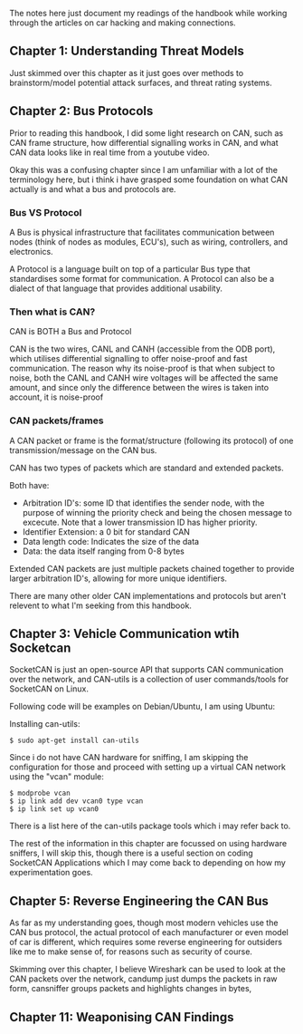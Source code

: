 The notes here just document my readings of the handbook while working through the articles on car hacking and making connections.

## Chapter 1: Understanding Threat Models
Just skimmed over this chapter as it just goes over methods to brainstorm/model potential attack surfaces, and threat rating systems.
## Chapter 2: Bus Protocols
Prior to reading this handbook, I did some light research on CAN, such as CAN frame structure, how differential signalling works in CAN, and what CAN data looks like in real time from a youtube video.

Okay this was a confusing chapter since I am unfamiliar with a lot of the terminology here, but i think i have grasped some foundation on what CAN actually is and what a bus and protocols are.

### Bus VS Protocol
A Bus is physical infrastructure that facilitates communication between nodes (think of nodes as modules, ECU's), such as wiring, controllers, and electronics.

A Protocol is a language built on top of a particular Bus type that standardises some format for communication. A Protocol can also be a dialect of that language that provides additional usability.

### Then what is CAN?

CAN is BOTH a Bus and Protocol

CAN is the two wires, CANL and CANH (accessible from the ODB port), which utilises differential signalling to offer noise-proof and fast communication. The reason why its noise-proof is that when subject to noise, both the CANL and CANH wire voltages will be affected the same amount, and since only the difference between the wires is taken into account, it is noise-proof

### CAN packets/frames

A CAN packet or frame is the format/structure (following its protocol) of one transmission/message on the CAN bus. 

CAN has two types of packets which are standard and extended packets.

Both have:
- Arbitration ID's: some ID that identifies the sender node, with the purpose of winning the priority check and being the chosen message to excecute. Note that a lower transmission ID has higher priority.
- Identifier Extension: a 0 bit for standard CAN
- Data length code: Indicates the size of the data 
- Data: the data itself ranging from 0-8 bytes

Extended CAN packets are just multiple packets chained together to provide larger arbitration ID's, allowing for more unique identifiers.

There are many other older CAN implementations and protocols but aren't relevent to what I'm seeking from this handbook.

## Chapter 3: Vehicle Communication wtih Socketcan

SocketCAN is just an open-source API that supports CAN communication over the network, and CAN-utils is a collection of user commands/tools for SocketCAN on Linux.

Following code will be examples on Debian/Ubuntu, I am using Ubuntu:

Installing can-utils: 
```
$ sudo apt-get install can-utils
```

Since i do not have CAN hardware for sniffing, I am skipping the configuration for those and proceed with setting up a virtual CAN network using the "vcan" module:

```
$ modprobe vcan
$ ip link add dev vcan0 type vcan
$ ip link set up vcan0
```

There is a list here of the can-utils package tools which i may refer back to.

The rest of the information in this chapter are focussed on using hardware sniffers, I will skip this, though there is a useful section on coding SocketCAN Applications which I may come back to depending on how my experimentation goes.

## Chapter 5: Reverse Engineering the CAN Bus

As far as my understanding goes, though most modern vehicles use the CAN bus protocol, the actual protocol of each manufacturer or even model of car is different, which requires some reverse engineering for outsiders like me to make sense of, for reasons such as security of course. 

Skimming over this chapter, I believe Wireshark can be used to look at the CAN packets over the network, candump just dumps the packets in raw form, cansniffer groups packets and highlights changes in bytes, 


## Chapter 11: Weaponising CAN Findings


